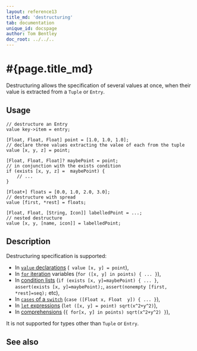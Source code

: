 ```yaml
---
layout: reference13
title_md: 'destructuring'
tab: documentation
unique_id: docspage
author: Tom Bentley
doc_root: ../../..
---
```


# #{page.title_md}

Destructuring allows the specification of several values at once, when their 
value is extracted from a `Tuple` or `Entry`.

## Usage 

    // destructure an Entry
    value key->item = entry;

    [Float, Float, Float] point = [1.0, 1.0, 1.0];
    // declare three values extracting the valee of each from the tuple
    value [x, y, z] = point;
    
    [Float, Float, Float]? maybePoint = point;
    // in conjunction with the exists condition
    if (exists [x, y, z] =  maybePoint) {
        // ...
    }
    
    [Float+] floats = [0.0, 1.0, 2.0, 3.0];
    // destructure with spread
    value [first, *rest] = floats;
    
    [Float, Float, [String, Icon]] labelledPoint = ...;
    // nested destructure
    value [x, y, [name, icon]] = labelledPoint;


## Description

Destructuring specification is supported:

* In [`value` declarations](../../structure/value/) (` value [x, y] = point`),
* In [`for` iteration](../../statement/for/) variables (`for ([x, y] in points) { ... }`),
* In [condition lists](../../statement/condition_list/) (`if (exists [x, y]=maybePoint) { ... }`, `assert(exists [x, y]=maybePoint);`, `assert(nonempty [first, *rest]=seq);` etc),
* In [`cases` of a `switch`](../../statement/switch/) (`case ([Float x, Float  y]) { ... }`),
* In [`let` expressions](../../expression/let/) (`let ([x, y] = point) sqrt(x^2+y^2)`),
* In [comprehensions](../../expression/comprehension/) (`{ for[x, y] in points) sqrt(x^2+y^2) }`),

It is not supported for types other than `Tuple` or `Entry`.

## See also


